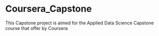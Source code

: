 # Coursera_Capstone
This Capstone project is aimed for the Applied Data Science Capstone course that offer by Coursera

